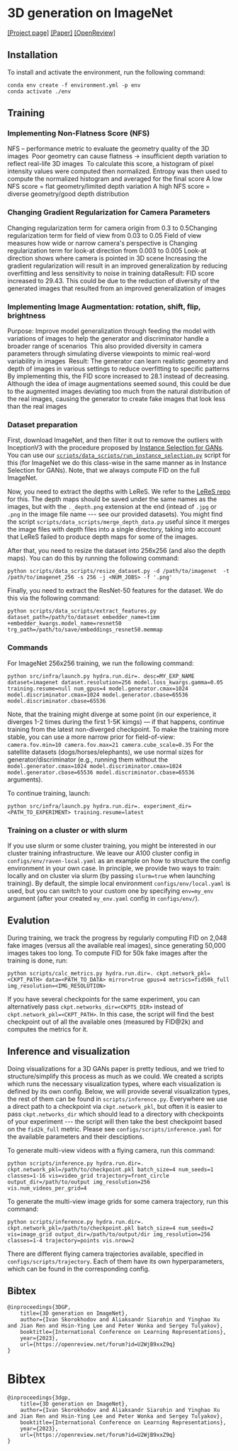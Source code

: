 # 3D generation on ImageNet

<a href="https://snap-research.github.io/3dgp" target="_blank">[Project page]</a>
<a href="https://snap-research.github.io/3dgp/3dgp-paper.pdf" target="_blank">[Paper]</a>
<a href="https://openreview.net/forum?id=U2WjB9xxZ9q" target="_blank">[OpenReview]</a>

## Installation

To install and activate the environment, run the following command:
```
conda env create -f environment.yml -p env
conda activate ./env
```
## Training
###  Implementing Non-Flatness Score (NFS)​

NFS – performance metric to evaluate the geometry quality of the 3D images ​
Poor geometry can cause flatness -> insufficient depth variation to reflect real-life 3D images ​
To calculate this score, a histogram of pixel intensity values were computed then normalized. Entropy was then used to compute the normalized histogram and averaged for the final score​
A low NFS score = flat geometry/limited depth variation​
A high NFS score = diverse geometry/good depth distribution​

###    Changing Gradient Regularization for Camera Parameters​
Changing regularization term for camera origin from 0.3 to 0.5​
Changing regularization term for field of view from 0.03 to 0.05​
Field of view measures how wide or narrow camera's perspective is​
Changing regularization term for look-at direction from 0.003 to 0.005​
Look-at direction shows where camera is pointed in 3D scene​
Increasing the gradient regularization will result in an improved generalization by reducing overfitting and less sensitivity to noise in training data​
Result: FID score increased to 29.43. This could be due to the reduction of diversity of the generated images that resulted from an improved generalization of images​

###    Implementing Image Augmentation: rotation, shift, flip, brightness​
Purpose: Improve model generalization through feeding the model with variations of images to help the generator and discriminator handle a broader range of scenarios ​
This also provided diversity in camera parameters through simulating diverse viewpoints to mimic real-word variability in images ​
Result: The generator can learn realistic geometry and depth of images in various settings to reduce overfitting to specific patterns​
By implementing this, the FID score increased to 28.1 instead of decreasing. Although the idea of image augmentations seemed sound, this could be due to the augmented images deviating too much from the natural distribution of the real images, causing the generator to create fake images that look less than the real images ​

### Dataset preparation

First, download ImageNet, and then filter it out to remove the outliers with InceptionV3 with the procedure proposed by [Instance Selection for GANs](https://arxiv.org/abs/2007.15255).
You can use our [`scripts/data_scripts/run_instance_selection.py`](https://github.com/snap-research/3dgp/blob/main/scripts/data_scripts/run_instance_selection.py) script for this (for ImageNet we do this class-wise in the same manner as in Instance Selection for GANs).
Note, that we always compute FID on the full ImageNet.

Now, you need to extract the depths with LeReS.
We refer to the [LeReS repo](https://github.com/aim-uofa/AdelaiDepth) for this.
The depth maps should be saved under the same names as the images, but with the `._depth.png` extension at the end (intead of `.jpg` or `.png` in the image file name --- see our provided datasets).
You might find the script `scripts/data_scripts/merge_depth_data.py` useful since it merges the image files with depth files into a single directory, taking into account that LeReS failed to produce depth maps for some of the images.

After that, you need to resize the dataset into 256x256 (and also the depth maps).
You can do this by running the following command:
```
python scripts/data_scripts/resize_dataset.py -d /path/to/imagenet  -t /path/to/imagenet_256 -s 256 -j <NUM_JOBS> -f '.png'
```

Finally, you need to extract the ResNet-50 features for the dataset.
We do this via the following command:
```
python scripts/data_scripts/extract_features.py dataset_path=/path/to/dataset embedder_name=timm +embedder_kwargs.model_name=resnet50 trg_path=/path/to/save/embeddings_resnet50.memmap
```

### Commands

For ImageNet 256x256 training, we run the following command:
```
python src/infra/launch.py hydra.run.dir=. desc=MY_EXP_NAME dataset=imagenet dataset.resolution=256 model.loss_kwargs.gamma=0.05 training.resume=null num_gpus=4 model.generator.cmax=1024 model.discriminator.cmax=1024 model.generator.cbase=65536 model.discriminator.cbase=65536
```
Note, that the training might diverge at some point (in our experience, it diverges 1-2 times during the first 1-5K kimgs) — if that happens, continue training from the latest non-diverged checkpoint.
To make the training more stable, you can use a more narrow prior for field-of-view: `camera.fov.min=10 camera.fov.max=21 camera.cube_scale=0.35`
For the satellite datasets (dogs/horses/elephants), we use normal sizes for generator/discriminator (e.g., running them without the `model.generator.cmax=1024 model.discriminator.cmax=1024 model.generator.cbase=65536 model.discriminator.cbase=65536` arguments).

To continue training, launch:
```
python src/infra/launch.py hydra.run.dir=. experiment_dir=<PATH_TO_EXPERIMENT> training.resume=latest
```

### Training on a cluster or with slurm

If you use slurm or some cluster training, you might be interested in our cluster training infrastructure.
We leave our A100 cluster config in `configs/env/raven-local.yaml` as an example on how to structure the config environment in your own case.
In principle, we provide two ways to train: locally and on cluster via slurm (by passing `slurm=true` when launching training).
By default, the simple local environment `configs/env/local.yaml` is used, but you can switch to your custom one by specifying `env=my_env` argument (after your created `my_env.yaml` config in `configs/env/`).

## Evalution
During training, we track the progress by regularly computing FID on 2,048 fake images (versus all the available real images), since generating 50,000 images takes too long.
To compute FID for 50k fake images after the training is done, run:
```
python scripts/calc_metrics.py hydra.run.dir=. ckpt.network_pkl=<CKPT_PATH> data=<PATH_TO_DATA> mirror=true gpus=4 metrics=fid50k_full img_resolution=<IMG_RESOLUTION>
```
If you have several checkpoints for the same experiment, you can alternatively pass `ckpt.networks_dir=<CKPTS_DIR>` instead of `ckpt.network_pkl=<CKPT_PATH>`.
In this case, the script will find the best checkpoint out of all the available ones (measured by FID@2k) and computes the metrics for it.

## Inference and visualization

Doing visualizations for a 3D GANs paper is pretty tedious, and we tried to structure/simplify this process as much as we could.
We created a scripts which runs the necessary visualization types, where each visualization is defined by its own config.
Below, we will provide several visualization types, the rest of them can be found in `scripts/inference.py`.
Everywhere we use a direct path to a checkpoint via `ckpt.network_pkl`, but often it is easier to pass `ckpt.networks_dir` which should lead to a directory with checkpoints of your experiment --- the script will then take the best checkpoint based on the `fid2k_full` metric.
Please see `configs/scripts/inference.yaml` for the available parameters and their desciptions.

To generate multi-view videos with a flying camera, run this command:
```
python scripts/inference.py hydra.run.dir=. ckpt.network_pkl=/path/to/checkpoint.pkl batch_size=4 num_seeds=1 classes=1-16 vis=video_grid trajectory=front_circle output_dir=/path/to/output img_resolution=256 vis.num_videos_per_grid=4
```

To generate the multi-view image grids for some camera trajectory, run this command:
```
python scripts/inference.py hydra.run.dir=. ckpt.network_pkl=/path/to/checkpoint.pkl batch_size=4 num_seeds=2 vis=image_grid output_dir=/path/to/output/dir img_resolution=256 classes=1-4 trajectory=points vis.nrow=2
```

There are different flying camera trajectories available, specified in `configs/scripts/trajectory`.
Each of them have its own hyperparameters, which can be found in the corresponding config.

## Bibtex

```
@inproceedings{3DGP,
    title={3D generation on ImageNet},
    author={Ivan Skorokhodov and Aliaksandr Siarohin and Yinghao Xu and Jian Ren and Hsin-Ying Lee and Peter Wonka and Sergey Tulyakov},
    booktitle={International Conference on Learning Representations},
    year={2023},
    url={https://openreview.net/forum?id=U2WjB9xxZ9q}
}
```


# Bibtex
```
@inproceedings{3dgp,
    title={3D generation on ImageNet},
    author={Ivan Skorokhodov and Aliaksandr Siarohin and Yinghao Xu and Jian Ren and Hsin-Ying Lee and Peter Wonka and Sergey Tulyakov},
    booktitle={International Conference on Learning Representations},
    year={2023},
    url={https://openreview.net/forum?id=U2WjB9xxZ9q}
}
```
